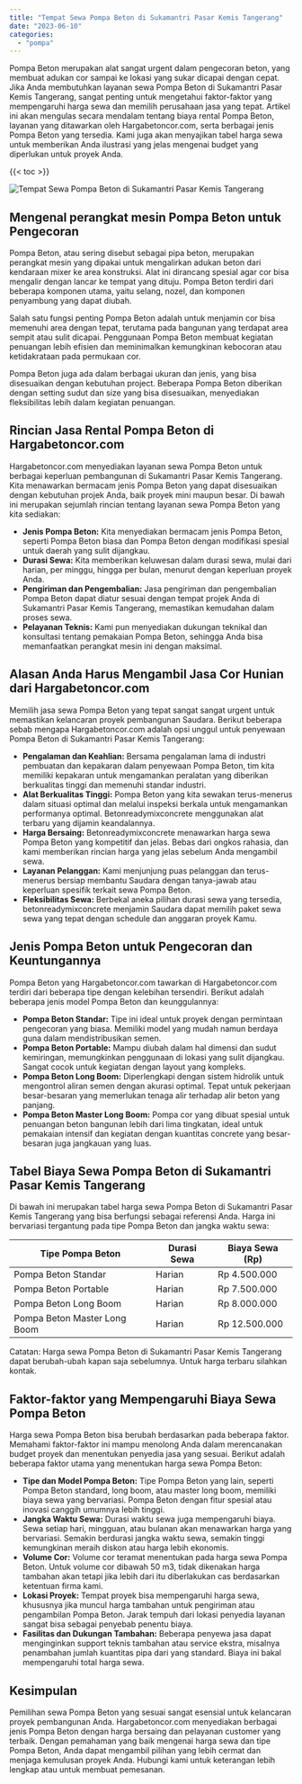 ```yaml
---
title: "Tempat Sewa Pompa Beton di Sukamantri Pasar Kemis Tangerang"
date: "2023-06-10"
categories: 
  - "pompa"
---
```




Pompa Beton merupakan alat sangat urgent dalam pengecoran beton, yang membuat adukan cor sampai ke lokasi yang sukar dicapai dengan cepat. Jika Anda membutuhkan layanan sewa Pompa Beton di Sukamantri Pasar Kemis Tangerang, sangat penting untuk mengetahui faktor-faktor yang mempengaruhi harga sewa dan memilih perusahaan jasa yang tepat. Artikel ini akan mengulas secara mendalam tentang biaya rental Pompa Beton, layanan yang ditawarkan oleh Hargabetoncor.com, serta berbagai jenis Pompa Beton yang tersedia. Kami juga akan menyajikan tabel harga sewa untuk memberikan Anda ilustrasi yang jelas mengenai budget yang diperlukan untuk proyek Anda.

{{< toc >}}

![Tempat Sewa Pompa Beton di Sukamantri Pasar Kemis Tangerang](https://hargareadymixid.github.io/pompa/concrete-pump%20(24).png)

## Mengenal perangkat mesin Pompa Beton untuk Pengecoran

Pompa Beton, atau sering disebut sebagai pipa beton, merupakan perangkat mesin yang dipakai untuk mengalirkan adukan beton dari kendaraan mixer ke area konstruksi. Alat ini dirancang spesial agar cor bisa mengalir dengan lancar ke tempat yang dituju. Pompa Beton terdiri dari beberapa komponen utama, yaitu selang, nozel, dan komponen penyambung yang dapat diubah.

Salah satu fungsi penting Pompa Beton adalah untuk menjamin cor bisa memenuhi area dengan tepat, terutama pada bangunan yang terdapat area sempit atau sulit dicapai. Penggunaan Pompa Beton membuat kegiatan penuangan lebih efisien dan meminimalkan kemungkinan kebocoran atau ketidakrataan pada permukaan cor.

Pompa Beton juga ada dalam berbagai ukuran dan jenis, yang bisa disesuaikan dengan kebutuhan project. Beberapa Pompa Beton diberikan dengan setting sudut dan size yang bisa disesuaikan, menyediakan fleksibilitas lebih dalam kegiatan penuangan.

## Rincian Jasa Rental Pompa Beton di Hargabetoncor.com

Hargabetoncor.com menyediakan layanan sewa Pompa Beton untuk berbagai keperluan pembangunan di Sukamantri Pasar Kemis Tangerang. Kita menawarkan bermacam jenis Pompa Beton yang dapat disesuaikan dengan kebutuhan projek Anda, baik proyek mini maupun besar. Di bawah ini merupakan sejumlah rincian tentang layanan sewa Pompa Beton yang kita sediakan:

- **Jenis Pompa Beton:** Kita menyediakan bermacam jenis Pompa Beton, seperti Pompa Beton biasa dan Pompa Beton dengan modifikasi spesial untuk daerah yang sulit dijangkau.
- **Durasi Sewa:** Kita memberikan keluwesan dalam durasi sewa, mulai dari harian, per minggu, hingga per bulan, menurut dengan keperluan proyek Anda.
- **Pengiriman dan Pengembalian:** Jasa pengiriman dan pengembalian Pompa Beton dapat diatur sesuai dengan tempat projek Anda di Sukamantri Pasar Kemis Tangerang, memastikan kemudahan dalam proses sewa.
- **Pelayanan Teknis:** Kami pun menyediakan dukungan teknikal dan konsultasi tentang pemakaian Pompa Beton, sehingga Anda bisa memanfaatkan perangkat mesin ini dengan maksimal.

## Alasan Anda Harus Mengambil Jasa Cor Hunian dari Hargabetoncor.com

Memilih jasa sewa Pompa Beton yang tepat sangat sangat urgent untuk memastikan kelancaran proyek pembangunan Saudara. Berikut beberapa sebab mengapa Hargabetoncor.com adalah opsi unggul untuk penyewaan Pompa Beton di Sukamantri Pasar Kemis Tangerang:

- **Pengalaman dan Keahlian:** Bersama pengalaman lama di industri pembuatan dan kepakaran dalam penyewaan Pompa Beton, tim kita memiliki kepakaran untuk mengamankan peralatan yang diberikan berkualitas tinggi dan memenuhi standar industri.
- **Alat Berkualitas Tinggi:** Pompa Beton yang kita sewakan terus-menerus dalam situasi optimal dan melalui inspeksi berkala untuk mengamankan performanya optimal. Betonreadymixconcrete menggunakan alat terbaru yang dijamin keandalannya.
- **Harga Bersaing:** Betonreadymixconcrete menawarkan harga sewa Pompa Beton yang kompetitif dan jelas. Bebas dari ongkos rahasia, dan kami memberikan rincian harga yang jelas sebelum Anda mengambil sewa.
- **Layanan Pelanggan:** Kami menjunjung puas pelanggan dan terus-menerus bersiap membantu Saudara dengan tanya-jawab atau keperluan spesifik terkait sewa Pompa Beton.
- **Fleksibilitas Sewa:** Berbekal aneka pilihan durasi sewa yang tersedia, betonreadymixconcrete menjamin Saudara dapat memilih paket sewa sewa yang tepat dengan schedule dan anggaran proyek Kamu.

## Jenis Pompa Beton untuk Pengecoran dan Keuntungannya

Pompa Beton yang Hargabetoncor.com tawarkan di Hargabetoncor.com terdiri dari beberapa tipe dengan kelebihan tersendiri. Berikut adalah beberapa jenis model Pompa Beton dan keunggulannya:

- **Pompa Beton Standar:** Tipe ini ideal untuk proyek dengan permintaan pengecoran yang biasa. Memiliki model yang mudah namun berdaya guna dalam mendistribusikan semen.
- **Pompa Beton Portable:** Mampu diubah dalam hal dimensi dan sudut kemiringan, memungkinkan penggunaan di lokasi yang sulit dijangkau. Sangat cocok untuk kegiatan dengan layout yang kompleks.
- **Pompa Beton Long Boom:** Diperlengkapi dengan sistem hidrolik untuk mengontrol aliran semen dengan akurasi optimal. Tepat untuk pekerjaan besar-besaran yang memerlukan tenaga alir terhadap alir beton yang panjang.
- **Pompa Beton Master Long Boom:** Pompa cor yang dibuat spesial untuk penuangan beton bangunan lebih dari lima tingkatan, ideal untuk pemakaian intensif dan kegiatan dengan kuantitas concrete yang besar-besaran juga jangkauan yang luas.

## Tabel Biaya Sewa Pompa Beton di Sukamantri Pasar Kemis Tangerang

Di bawah ini merupakan tabel harga sewa Pompa Beton di Sukamantri Pasar Kemis Tangerang yang bisa berfungsi sebagai referensi Anda. Harga ini bervariasi tergantung pada tipe Pompa Beton dan jangka waktu sewa:

| Tipe Pompa Beton | Durasi Sewa | Biaya Sewa (Rp) |
| --- | --- | --- |
| Pompa Beton Standar | Harian | Rp 4.500.000 |
| Pompa Beton Portable | Harian | Rp 7.500.000 |
| Pompa Beton Long Boom | Harian | Rp 8.000.000 |
| Pompa Beton Master Long Boom | Harian | Rp 12.500.000 |

Catatan: Harga sewa Pompa Beton di Sukamantri Pasar Kemis Tangerang dapat berubah-ubah kapan saja sebelumnya. Untuk harga terbaru silahkan kontak.

## Faktor-faktor yang Mempengaruhi Biaya Sewa Pompa Beton

Harga sewa Pompa Beton bisa berubah berdasarkan pada beberapa faktor. Memahami faktor-faktor ini mampu menolong Anda dalam merencanakan budget proyek dan menentukan penyedia jasa yang sesuai. Berikut adalah beberapa faktor utama yang menentukan harga sewa Pompa Beton:

- **Tipe dan Model Pompa Beton:** Tipe Pompa Beton yang lain, seperti Pompa Beton standard, long boom, atau master long boom, memiliki biaya sewa yang bervariasi. Pompa Beton dengan fitur spesial atau inovasi canggih umumnya lebih tinggi.
- **Jangka Waktu Sewa:** Durasi waktu sewa juga mempengaruhi biaya. Sewa setiap hari, mingguan, atau bulanan akan menawarkan harga yang bervariasi. Semakin berdurasi jangka waktu sewa, semakin tinggi kemungkinan meraih diskon atau harga lebih ekonomis.
- **Volume Cor:** Volume cor teramat menentukan pada harga sewa Pompa Beton. Untuk volume cor dibawah 50 m3, tidak dikenakan harga tambahan akan tetapi jika lebih dari itu diberlakukan cas berdasarkan ketentuan firma kami.
- **Lokasi Proyek:** Tempat proyek bisa mempengaruhi harga sewa, khususnya jika muncul harga tambahan untuk pengiriman atau pengambilan Pompa Beton. Jarak tempuh dari lokasi penyedia layanan sangat bisa sebagai penyebab penentu biaya.
- **Fasilitas dan Dukungan Tambahan:** Beberapa penyewa jasa dapat menginginkan support teknis tambahan atau service ekstra, misalnya penambahan jumlah kuantitas pipa dari yang standard. Biaya ini bakal mempengaruhi total harga sewa.

## Kesimpulan

Pemilihan sewa Pompa Beton yang sesuai sangat esensial untuk kelancaran proyek pembangunan Anda. Hargabetoncor.com menyediakan berbagai jenis Pompa Beton dengan harga bersaing dan pelayanan customer yang terbaik. Dengan pemahaman yang baik mengenai harga sewa dan tipe Pompa Beton, Anda dapat mengambil pilihan yang lebih cermat dan menjaga kemulusan proyek Anda. Hubungi kami untuk keterangan lebih lengkap atau untuk membuat pemesanan.
